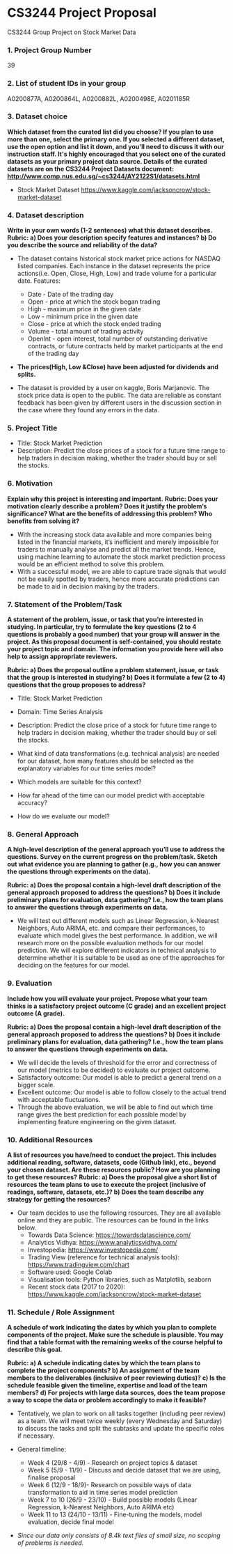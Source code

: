 # CS3244 Project Proposal
CS3244 Group Project on Stock Market Data

### 1. Project Group Number
39

### 2. List of student IDs in your group
A0200877A, A0200864L, A0200882L, A0200498E, A0201185R

### 3. Dataset choice
**Which dataset from the curated list did you choose? If you plan to use more than one, select the primary one. If you selected a different dataset, use the open option and list it down, and you'll need to discuss it with our instruction staff.
It's highly encouraged that you select one of the curated datasets as your primary project data source.
Details of the curated datasets are on the CS3244 Project Datasets document: http://www.comp.nus.edu.sg/~cs3244/AY2122S1/datasets.html**

- Stock Market Dataset
https://www.kaggle.com/jacksoncrow/stock-market-dataset

### 4. Dataset description
**Write in your own words (1-2 sentences) what this dataset describes.**
**Rubric:
a) Does your description specify features and instances?
b) Do you describe the source and reliability of the data?**

- The dataset contains historical stock market price actions for NASDAQ listed companies. Each instance in the dataset represents the price actions(i.e. Open, Close, High, Low) and trade volume for a particular date.
 Features:
  - Date - Date of the trading day
  - Open - price at which the stock began trading
  - High - maximum price in the given date
  - Low - minimum price in the given date
  - Close - price at which the stock ended trading
  - Volume - total amount of trading activity
  - OpenInt - open interest, total number of outstanding derivative contracts, or future contracts held by market participants at the end of the trading day
  
 - **The prices(High, Low &Close) have been adjusted for dividends and splits.**

- The dataset is provided by a user on kaggle, Boris Marjanovic. The stock price data is open to the public. The data are reliable as constant feedback has been given by different users in the discussion section in the case where they found any errors in the data.


### 5. Project Title
- Title: Stock Market Prediction
- Description: Predict the close prices of a stock for a future time range to help traders in decision making, whether the trader should buy or sell the stocks.

### 6. Motivation
**Explain why this project is interesting and important.**
**Rubric:
Does your motivation clearly describe a problem? 
Does it justify the problem’s significance? What are the benefits of addressing this problem? Who benefits from solving it?**
- With the increasing stock data available and more companies being listed in the financial markets, it’s inefficient and merely impossible for traders to manually analyse and predict all the market trends. Hence, using machine learning to automate the stock market prediction process would be an efficient method to solve this problem.
- With a successful model, we are able to capture trade signals that would not be easily spotted by traders, hence more accurate predictions can be made to aid in decision making by the traders.



### 7. Statement of the Problem/Task
**A statement of the problem, issue, or task that you’re interested in studying. In particular, try to formulate the key questions (2 to 4 questions is probably a good number) that your group will answer in the project.
As this proposal document is self-contained, you should restate your project topic and domain.
The information you provide here will also help to assign appropriate reviewers.**

**Rubric:
a) Does the proposal outline a problem statement, issue, or task that the group is interested in studying?
b) Does it formulate a few (2 to 4) questions that the group proposes to address?**
- Title: Stock Market Prediction
- Domain: Time Series Analysis
- Description: Predict the close price of a stock for future time range to help traders in decision making, whether the trader should buy or sell the stocks.

- What kind of data transformations (e.g. technical analysis) are needed for our dataset, how many features should be selected as the explanatory variables for our time series model?
- Which models are suitable for this context?
- How far ahead of the time can our model predict with acceptable accuracy?
- How do we evaluate our model?

### 8. General Approach
**A high-level description of the general approach you’ll use to address the questions. Survey on the current progress on the problem/task. Sketch out what evidence you are planning to gather (e.g., how you can answer the questions through experiments on the data).**

**Rubric:
a) Does the proposal contain a high-level draft description of the general approach proposed to address the questions?
b) Does it include preliminary plans for evaluation, data gathering? I.e., how the team plans to answer the questions through experiments on data.**

- We will test out different models such as Linear Regression, k-Nearest Neighbors, Auto ARIMA, etc. and compare their performances, to evaluate which model gives the best performance. In addition, we will research more on the possible evaluation methods for our model prediction. We will explore different indicators in technical analysis to determine whether it is suitable to be used as one of the approaches for deciding on the features for our model.

 
### 9. Evaluation
**Include how you will evaluate your project. Propose what your team thinks is a satisfactory project outcome (C grade) and an excellent project outcome (A grade).**

**Rubric:
a) Does the proposal contain a high-level draft description of the general approach proposed to address the questions?
b) Does it include preliminary plans for evaluation, data gathering? I.e., how the team plans to answer the questions through experiments on data.**

- We will decide the levels of threshold for the error and correctness of our model (metrics to be decided) to evaluate our project outcome.
- Satisfactory outcome: Our model is able to predict a general trend on a bigger scale.
- Excellent outcome: Our model is able to follow closely to the actual trend with acceptable fluctuations.
- Through the above evaluation, we will be able to find out which time range gives the best prediction for each possible model by implementing feature engineering on the given dataset.


### 10. Additional Resources
**A list of resources you have/need to conduct the project. This includes additional reading, software, datasets, code (Github link), etc., beyond your chosen dataset. Are these resources public? How are you planning to get these resources?**
**Rubric: 
a) Does the proposal give a short list of resources the team plans to use to execute the project (inclusive of readings, software, datasets, etc.)?
b) Does the team describe any strategy for getting the resources?**

- Our team decides to use the following resources. They are all available online and they are public. The resources can be found in the links below.
    - Towards Data Science: https://towardsdatascience.com/
    - Analytics Vidhya: https://www.analyticsvidhya.com/
    - Investopedia: https://www.investopedia.com/
    - Trading View (reference for technical analysis tools): https://www.tradingview.com/chart
    - Software used: Google Colab
    - Visualisation tools: Python libraries, such as Matplotlib, seaborn
    - Recent stock data (2017 to 2020): https://www.kaggle.com/jacksoncrow/stock-market-dataset
 
### 11. Schedule / Role Assignment
**A schedule of work indicating the dates by which you plan to complete components of the project. Make sure the schedule is plausible.
You may find that a table format with the remaining weeks of the course helpful to describe this goal.**

**Rubric:
a) A schedule indicating dates by which the team plans to complete the project components?
b) An assignment of the team members to the deliverables (inclusive of peer reviewing duties)?
c) Is the schedule feasible given the timeline, expertise and load of the team members?
d) For projects with large data sources, does the team propose a way to scope the data or problem accordingly to make it feasible?**

- Tentatively, we plan to work on all tasks together (including peer review) as a team. We will meet twice weekly (every Wednesday and Saturday) to discuss the tasks and split the subtasks and update the specific roles if necessary.
- General timeline: 
  - Week 4 (29/8 - 4/9) - Research on project topics & dataset
  - Week 5 (5/9 - 11/9) - Discuss and decide dataset that we are using, finalise proposal
  - Week 6 (12/9 - 18/9)- Research on possible ways of data transformation to aid in time series model prediction
  - Week 7 to 10 (26/9 - 23/10) - Build possible models (Linear Regression, k-Nearest Neighbors, Auto ARIMA etc)
  - Week 11 to 13 (24/10 - 13/11) - Fine-tuning the models, model evaluation, decide final model

- *Since our data only consists of 8.4k text files of small size, no scoping of problems is needed.*


